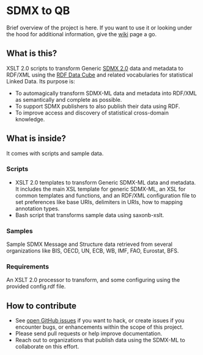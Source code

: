 # SDMX to QB

Brief overview of the project is here. If you want to use it or looking under the hood for additional information, give the [wiki](https://github.com/csarven/sdmx-to-qb/wiki) page a go.

## What is this?

XSLT 2.0 scripts to transform Generic [SDMX 2.0](http://sdmx.org/?page_id=16#package) data and metadata to RDF/XML using the [RDF Data Cube](http://www.w3.org/TR/vocab-data-cube/) and related vocabularies for statistical Linked Data. Its purpose is:

* To automagically transform SDMX-ML data and metadata into RDF/XML as semantically and complete as possible.
* To support SDMX publishers to also publish their data using RDF.
* To improve access and discovery of statistical cross-domain knowledge.

## What is inside?

It comes with scripts and sample data.

### Scripts
* XSLT 2.0 templates to transform Generic SDMX-ML data and metadata. It includes the main XSL template for generic SDMX-ML, an XSL for common templates and functions, and an RDF/XML configuration file to set preferences like base URIs, delimiters in URIs, how to mapping annotation types.
* Bash script that transforms sample data using saxonb-xslt.

### Samples
Sample SDMX Message and Structure data retrieved from several organizations like BIS, OECD, UN, ECB, WB, IMF, FAO, Eurostat, BFS.

### Requirements
An XSLT 2.0 processor to transform, and some configuring using the provided config.rdf file.

## How to contribute
* See [open GitHub issues](https://github.com/csarven/sdmx-to-qb/issues?state=open) if you want to hack, or create issues if you encounter bugs, or enhancements within the scope of this project.
* Please send pull requests or help improve documentation.
* Reach out to organizations that publish data using the SDMX-ML to collaborate on this effort.
